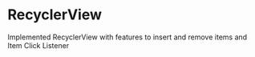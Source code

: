 # RecyclerView
Implemented RecyclerView with features to insert and remove items and Item Click Listener
